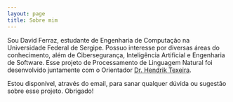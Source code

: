 ```yaml
---
layout: page
title: Sobre mim
---
```


Sou David Ferraz, estudante de Engenharia de Computação na Universidade Federal de Sergipe.
Possuo interesse por diversas áreas do conhecimento, além de Cibersegurança, Inteligência Artificial e Engenharia de Software. Esse projeto de Processamento de Linguagem Natural foi desenvolvido juntamente com o Orientador [Dr. Hendrik Texeira](https://www.sigaa.ufs.br/sigaa/public/docente/portal.jsf?siape=2527554). 

Estou disponível, através do email, para sanar qualquer dúvida ou sugestão sobre esse projeto. Obrigado!
